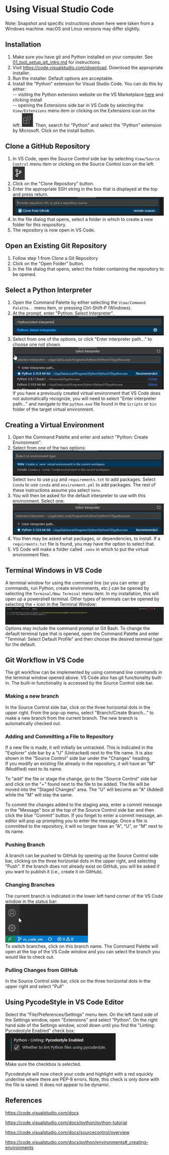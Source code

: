 # Using Visual Studio Code

Note: Snapshot and specific instructions shown here were taken from a Windows
machine.  macOS and Linux versions may differ slightly.

## Installation
1. Make sure you have git and Python installed on your computer.  See
[01_tool_setup_git_intro.md](../Assignments/01_tool_setup_git_intro.md)
for instructions.
2. Visit <https://code.visualstudio.com/download>.  Download the appropriate
installer.
3. Run the installer.  Default options are acceptable.
4. Install the "Python" extension for Visual Studio Code.  You can do this by
either:  
    -- visiting the Python extension website on the VS Marketplace 
       [here](https://marketplace.visualstudio.com/items?itemName=ms-python.python)
       and clicking install  
    -- opening the Extensions side bar in VS Code by selecting the 
       `View/Extensions` menu item or clicking on the Extensions icon on the 
       left:
       ![Extensions Icon](images/Extensions_Icon_VS_Code.JPG).  Then, search
       for "Python" and select the "Python" extension by Microsoft.  Click on
       the install button.

## Clone a GitHub Repository
1. In VS Code, open the Source Control side bar by selecting 
   `View/Source Control` menu item or clicking on the Source Control icon on
   the left: ![Source_Control_Icon](images/source_control_icon_vs_code.JPG)
2. Click on the "Clone Repository" button.
3. Enter the appropriate SSH string in the box that is displayed at the top and
   press return.  
   ![GitClone](images/clone_github_repo_input_box.JPG)
4. In the file dialog that opens, select a folder in which to create a new
   folder for this respository.
5. The repository is now open in VS Code.  

## Open an Existing Git Repository
1. Follow step 1 from Clone a Git Repository
2. Click on the "Open Folder" button.
3. In the file dialog that opens, select the folder containing the repository
   to be opened.  

## Select a Python Interpreter
1. Open the Command Palette by either selecting the `View/Command Palette..`
   menu item, or pressing Ctrl-Shift-P (Windows).  
2. At the prompt, enter "Python: Select Interpreter".  
   ![Select Interpreter](images/python_select_interpreter_vs_code.JPG)
3. Select from one of the options, or click "Enter interpreter path..." to 
   choose one not shown.  
   ![Interpreter List](images/select_interpreter_vs_code.JPG)  
   If you have a previously created virtual environment that VS Code does not
   automatically recognize, you will need to select "Enter interpreter path..."
   and navigate to the `python.exe` file found in the `Scripts` or `bin` folder
   of the target virtual environment.

## Creating a Virtual Environment
1. Open the Command Palette and enter and select "Python: Create Environment".
2. Select from one of the two options:  
   ![Environment choice](images/environment_choice_vs_code.JPG)
   Select `Venv` to use `pip` and `requirements.txt` to add packages.  Select
   `Conda` to use `conda` and `environment.yml` to add packages.  The rest of
   these instructions assume you select `Venv`.
3. You will then be asked for the default interpreter to use with this 
   environment.  Select one:  
   ![Select base interpreter](images/select_base_interpreter_vs_code.JPG)
4. You then may be asked what packages, or dependencies, to install.  If a
   `requirments.txt` file is found, you may have the option to select that.
5. VS Code will make a folder called `.venv` in which to put the virtual
   environment files.  

## Terminal Windows in VS Code
A terminal window for using the command line (so you can enter git commands,
run Python, create environments, etc.) can be opened by selecting the
`Terminal/New Terminal` menu item.  In my installation, this will open up a
powershell terminal.  Other types of terminals can be opened by selecting the
`+` icon in the Terminal Window:  
![Terminal Type](images/select_terminal_type_vs_code.JPG)
Options may include the command prompt or Git Bash.  To change the default
terminal type that is opened, open the Command Palette and enter "Terminal:
Select Default Profile" and then choose the desired terminal type for the
default.


## Git Workflow in VS Code
The git workflow can be implemented by using command line commands in the 
terminal window opened above.  VS Code also has git functionality built-in.
The built-in functionality is accessed by the Source Control side bar.  

### Making a new branch
In the Source Control side bar, click on the three horizontal dots in the
upper right.  From the pop-up menu, select "Branch/Create Branch..." to make
a new branch from the current branch.  The new branch is automatically
checked out.

### Adding and Committing a File to Repository
If a new file is made, it will initially be untracked.  This is indicated in 
the "Explorer" side bar by a "U" (Untracked) next to the file name.   It is 
also shown in the "Source Control" side bar under the "Changes" heading.  
If you modify an existing file 
already in the repository, it will have an "M" (Modified) next to its name.

To "add" the file or stage the change, go
to the "Source Control" side bar and click on the "+" found next to the file
to be added.  The file will be moved into the "Staged Changes" area.  The "U"
will become an "A" (Added) while the "M" will stay the same.  

To commit the changes added to the
staging area, enter a commit message in the "Message" box at the top of the
Source Control side bar and then click the blue "Commit" button.  If you 
forget to enter a commit message, an editor will pop up prompting you to enter
the message.  Once a file is committed to the repository, it will no longer 
have an "A", "U", or "M" next to its name.

### Pushing Branch
A branch can be pushed to GitHub by opening up the Source Control side bar,
clicking on the three horizontal dots in the upper right, and selecting "Push".
If the branch does not already exist on GitHub, you will be asked if you want
to publish it (i.e., create it on GitHub).  

### Changing Branches
The current branch is indicated in the lower left hand corner of the VS Code
window in the status bar:  
![Current Branch](images/current_branch_in_status_bar.JPG)  
To switch branches, click on this branch name.  The Command Palette will open
at the top of the VS Code window and you can select the branch you would like
to check out.  

### Pulling Changes from GitHub
In the Source Control side bar, click on the three horizontal dots in the 
upper right and select "Pull"


## Using PycodeStyle in VS Code Editor
Select the "File/Preferences/Settings" menu item.  On the left hand side of the
Settings window, open "Extensions" and select "Python".  On the right hand side
of the Settings window, scroll down until you find the "Linting: Pycodestyle
Enabled" check box:  
![Pycodestyle checkbox](images/pycodestyle_settings_checkbox.JPG)  
Make sure the checkbox is selected.

Pycodestyle will now check your code and highlight with a red squickly 
underline where there are PEP-8 errors.  Note, this check is only done with 
the file is saved.  It does not appear to be dynamic.  



## References

https://code.visualstudio.com/docs

https://code.visualstudio.com/docs/python/python-tutorial

https://code.visualstudio.com/docs/sourcecontrol/overview

https://code.visualstudio.com/docs/python/environments#_creating-environments



